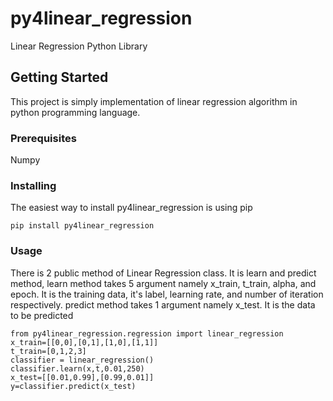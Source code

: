 # py4linear_regression

Linear Regression Python Library

## Getting Started

This project is simply implementation of linear regression algorithm in python programming language.

### Prerequisites

Numpy


### Installing

The easiest way to install py4linear_regression is using pip

```
pip install py4linear_regression
```

### Usage
There is 2 public method of Linear Regression class. It is learn and predict method, learn method takes 5 argument namely x_train, t_train, alpha, and epoch. It is the training data, it's label, learning rate, and number of iteration respectively. predict method takes 1 argument namely x_test. It is the data to be predicted
```
from py4linear_regression.regression import linear_regression
x_train=[[0,0],[0,1],[1,0],[1,1]]
t_train=[0,1,2,3]
classifier = linear_regression()
classifier.learn(x,t,0.01,250)
x_test=[[0.01,0.99],[0.99,0.01]]
y=classifier.predict(x_test)
```
